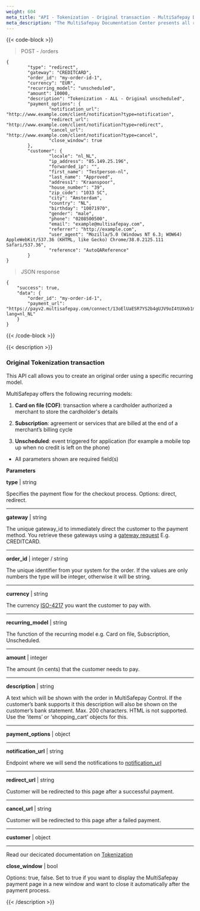 ```yaml
---
weight: 604
meta_title: "API - Tokenization - Original transaction - MultiSafepay Docs"
meta_description: "The MultiSafepay Documentation Center presents all relevant information about our Plugins and API. You can also find support pages for Payment Methods, Tools and General Questions as well as the contact details of our Support and Integration Teams."
---
```


{{< code-block >}}

> POST - /orders

```shell
{
        "type": "redirect",
        "gateway": "CREDITCARD",
        "order_id": "my-order-id-1",
        "currency": "EUR",
        "recurring_model": "unscheduled",
        "amount": 10000,
        "description": "Tokenization - ALL - Original unscheduled",
        "payment_options": {
                "notification_url": "http://www.example.com/client/notification?type=notification",
                "redirect_url": "http://www.example.com/client/notification?type=redirect",
                "cancel_url": "http://www.example.com/client/notification?type=cancel",
                "close_window": true
        },
        "customer": {
                "locale": "nl_NL",
                "ip_address": "85.149.25.196",
                "forwarded_ip": "",
                "first_name": "Testperson-nl",
                "last_name": "Approved",
                "address1": "Kraanspoor",
                "house_number": "39",
                "zip_code": "1033 SC",
                "city": "Amsterdam",
                "country": "NL",
                "birthday": "10071970",
                "gender": "male",
                "phone": "0208500500",
                "email": "example@multisafepay.com",
                "referrer": "http://example.com",
                "user_agent": "Mozilla/5.0 (Windows NT 6.3; WOW64) AppleWebKit/537.36 (KHTML, like Gecko) Chrome/38.0.2125.111 Safari/537.36",
                "reference": "AutoQAReference"
        }
}
```
> JSON response

```shell
{
    "success": true,
    "data": {
        "order_id": "my-order-id-1",
        "payment_url": "https://payv2.multisafepay.com/connect/13oElUaESR7YS2b4gUJV9oI4tUXeb1mj1D8/?lang=nl_NL"
    }
}
```

{{< /code-block >}}


{{< description >}}

### Original Tokenization transaction

This API call allows you to create an original order using a specific recurring model.

MultiSafepay offers the following recurring models: 

1. __Card on file (COF)__: transaction where a cardholder authorized a merchant to store the cardholder's details 

2. __Subscription__: agreement or services that are billed at the end of a merchant’s billing cycle

3. __Unscheduled__: event triggered for application (for example a mobile top up when no credit is left on the phone)




* All parameters shown are required field(s)

**Parameters**

__type__ | string

Specifies the payment flow for the checkout process. Options: direct, redirect.     

----------------
__gateway__ | string

The unique gateway_id to immediately direct the customer to the payment method. You retrieve these gateways using a [gateway request](#retrieve-all-gateways) E.g. CREDITCARD.

----------------
__order_id__ | integer / string

The unique identifier from your system for the order. If the values are only numbers the type will be integer, otherwise it will be string.     

----------------
__currency__ | string

The currency [ISO-4217](https://www.iso.org/iso-4217-currency-codes.html) you want the customer to pay with. 

----------------
__recurring_model__ | string

The function of the recurring model e.g. Card on file, Subscription, Unscheduled.

----------------
__amount__ | integer

The amount (in cents) that the customer needs to pay.     

----------------
__description__ | string

A text which will be shown with the order in MultiSafepay Control. If the customer’s bank supports it this description will also be shown on the customer’s bank statement. Max. 200 characters. HTML is not supported. Use the ‘items’ or ‘shopping_cart’ objects for this.

----------------
__payment_options__ | object

----------------
__notification_url__ | string

Endpoint where we will send the notifications to [notification_url](/faq/api/how-does-the-notification-url-work)                                

----------------
__redirect_url__ | string

Customer will be redirected to this page after a successful payment.

----------------
__cancel_url__ | string

Customer will be redirected to this page after a failed payment. 

----------------
__customer__ | object

----------------
Read our decicated documentation on [Tokenization](https://docs.multisafepay.com/tools/tokenization)

__close_window__ | bool

Options: true, false. Set to true if you want to display the MultiSafepay payment page in a new window and want to close it automatically after the payment process.

{{< /description >}}
